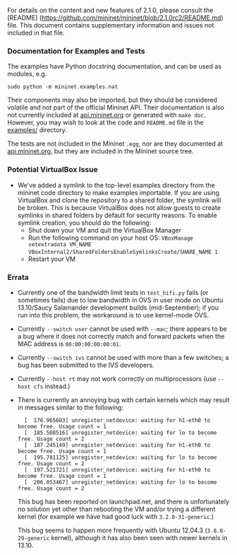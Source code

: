 For details on the content and new features of 2.1.0, please consult the [README] (https://github.com/mininet/mininet/blob/2.1.0rc2/README.md) file. This document contains supplementary information and issues not included in that file.

### Documentation for Examples and Tests

The examples have Python docstring documentation, and can be used as modules, e.g.

    sudo python -m mininet.examples.nat

Their components may also be imported, but they should be considered volatile and not part of the official Mininet API. Their documentation is also not currently included at [api.mininet.org](api.mininet.org) or generated with `make doc`. However, you may wish to look at the code and `README.md` file in the [examples/](https://github.com/mininet/mininet/tree/2.1.0rc2/examples) directory.

The tests are not included in the Mininet `.egg`, nor are they documented at [api.mininet.org](api.mininet.org), but they are included in the Mininet source tree.

### Potential VirtualBox Issue

* We've added a symlink to the top-level examples directory from the mininet code directory to make examples importable. If you are using VirtualBox and clone the repository to a shared folder, the symlink will be broken. This is because VirtualBox does not allow guests to create symlinks in shared folders by default for security reasons. To enable symlink creation, you should do the following:
    - Shut down your VM and quit the VirtualBox Manager
    - Run the following command on your host OS: 
        `VBoxManage setextradata VM_NAME`
        `VBoxInternal2/SharedFoldersEnableSymlinksCreate/SHARE_NAME 1`
    - Restart your VM

### Errata

* Currently one of the bandwidth limit tests in `test_hifi.py` fails (or sometimes fails) due to low bandwidth in OVS in user mode on Ubuntu 13.10/Saucy Salamander development builds (mid-September); if you run into this problem, the workaround is to use kernel-mode OVS.
 
* Currently `--switch user` cannot be used with `--mac`; there appears to be a bug where it does not correctly match and forward packets when the MAC address is `00:00:00:00:00:01`.

* Currently `--switch ivs` cannot be used with more than a few switches; a bug has been submitted to the IVS developers.

* Currently `--host rt` may not work correctly on multiprocessors (use `--host cfs` instead.)

* There is currently an annoying bug with certain kernels which may result in messages similar to the following:

        [  176.965603] unregister_netdevice: waiting for h1-eth0 to become free. Usage count = 1
        [  185.508516] unregister_netdevice: waiting for lo to become free. Usage count = 2
        [  187.245149] unregister_netdevice: waiting for h1-eth0 to become free. Usage count = 1
        [  195.781125] unregister_netdevice: waiting for lo to become free. Usage count = 2
        [  197.521721] unregister_netdevice: waiting for h1-eth0 to become free. Usage count = 1
        [  206.053467] unregister_netdevice: waiting for lo to become free. Usage count = 2

   This bug has been reported on launchpad.net, and there is unfortunately no solution yet other than rebooting the VM and/or trying a different kernel (for example we have had good luck with `3.2.0-31-generic`.)

   This bug seems to happen more frequently with Ubuntu 12.04.3 (`3.8.0-29-generic` kernel), although it has also been seen with newer kernels in 13.10.